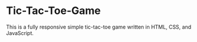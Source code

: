 # Tic-Tac-Toe-Game
This is a fully responsive simple tic-tac-toe game written in HTML, CSS, and JavaScript.

